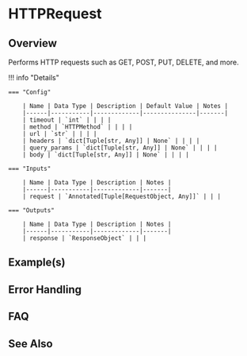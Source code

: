 # HTTPRequest

## Overview

Performs HTTP requests such as GET, POST, PUT, DELETE, and more.

!!! info "Details"

    === "Config"

        | Name | Data Type | Description | Default Value | Notes |
        |------|-----------|-------------|---------------|-------|
        | timeout | `int` | | | |
        | method | `HTTPMethod` | | | |
        | url | `str` | | | |
        | headers | `dict[Tuple[str, Any]] | None` | | | |
        | query_params | `dict[Tuple[str, Any]] | None` | | | |
        | body | `dict[Tuple[str, Any]] | None` | | | |

    === "Inputs"

        | Name | Data Type | Description | Notes |
        |------|-----------|-------------|-------|
        | request | `Annotated[Tuple[RequestObject, Any]]` | | |

    === "Outputs"

        | Name | Data Type | Description | Notes |
        |------|-----------|-------------|-------|
        | response | `ResponseObject` | | |

## Example(s)

## Error Handling

## FAQ

## See Also
